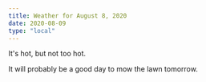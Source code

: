 ```yaml
---
title: Weather for August 8, 2020
date: 2020-08-09
type: "local"
---
```


It's hot, but not too hot.

It will probably be a good day to mow the lawn tomorrow.